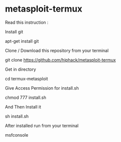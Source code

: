# metasploit-termux
Read this instruction :

Install git

apt-get install git

Clone / Download this repository from your terminal

git clone https://github.com/hiphack/metasploit-termux

Get in directory

cd termux-metasploit

Give Access Permission for install.sh

chmod 777 install.sh

And Then Install it

sh install.sh

After installed run from your terminal

msfconsole

